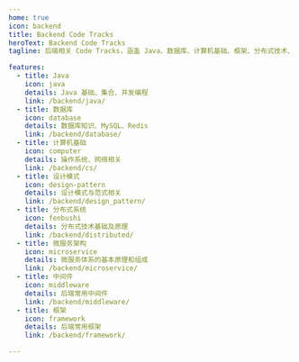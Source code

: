 ```yaml
---
home: true
icon: backend
title: Backend Code Tracks
heroText: Backend Code Tracks
tagline: 后端相关 Code Tracks，涵盖 Java、数据库、计算机基础、框架、分布式技术、中间件等

features:
  - title: Java
    icon: java
    details: Java 基础、集合、并发编程
    link: /backend/java/
  - title: 数据库
    icon: database
    details: 数据库知识、MySQL、Redis
    link: /backend/database/
  - title: 计算机基础
    icon: computer
    details: 操作系统、网络相关
    link: /backend/cs/
  - title: 设计模式
    icon: design-pattern
    details: 设计模式与范式相关
    link: /backend/design_pattern/
  - title: 分布式系统
    icon: fenbushi
    details: 分布式技术基础及原理
    link: /backend/distributed/
  - title: 微服务架构
    icon: microservice
    details: 微服务体系的基本原理和组成
    link: /backend/microservice/
  - title: 中间件
    icon: middleware
    details: 后端常用中间件
    link: /backend/middleware/
  - title: 框架
    icon: framework
    details: 后端常用框架
    link: /backend/framework/

---
```

